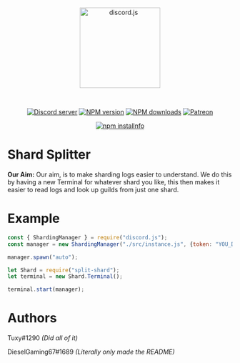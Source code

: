 <div align="center">
  <br />
  <p>
    <a href="https://discord.gg/XsBXVxF"><img src="https://i.imgur.com/6CeKNiI.png" height="180" alt="discord.js" /></a>
  </p>
  <br />
  <p>
    <a href="https://discord.gg/XsBXVxF"><img src="https://discordapp.com/api/guilds/566198007310188554/embed.png" alt="Discord server" /></a>
    <a href="https://www.npmjs.com/package/split-shard"><img src="https://img.shields.io/npm/v/split-shard.svg?maxAge=3600" alt="NPM version" /></a>
    <a href="https://www.npmjs.com/package/split-shard"><img src="https://img.shields.io/npm/dt/split-shard.svg?maxAge=3600" alt="NPM downloads" /></a>
    <a href="https://www.patreon.com/discordjs"><img src="https://img.shields.io/badge/donate-patreon-F96854.svg" alt="Patreon" /></a>
  </p>
  <p>
    <a href="https://nodei.co/npm/split-shard/"><img src="https://nodei.co/npm/split-shard.png?downloads=true&stars=true" alt="npm installnfo" /></a>
  </p>
</div>
  
# Shard Splitter
**Our Aim:**
Our aim, is to make sharding logs easier to understand. We do this by having a new Terminal for whatever shard you like, this then makes it easier to read logs and look up guilds from just one shard.

# Example
```js
const { ShardingManager } = require("discord.js");
const manager = new ShardingManager("./src/instance.js", {token: "YOU_DISCORD_BOT_TOKEN"});

manager.spawn("auto");

let Shard = require("split-shard");
let terminal = new Shard.Terminal();

terminal.start(manager);
```

# Authors
Tuxy#1290 *(Did all of it)*

DieselGaming67#1689 *(Literally only made the README)*
